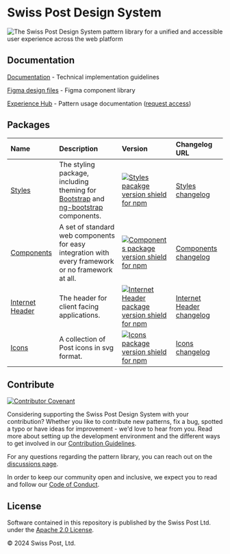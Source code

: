 # Swiss Post Design System

![The Swiss Post Design System pattern library for a unified and accessible user experience across the web platform](https://github.com/swisspost/design-system/assets/1659006/e58acc52-3e6a-47b3-84b5-0726250ec225)

## Documentation

[Documentation](https://design-system.post.ch) - Technical implementation guidelines

[Figma design files](https://www.figma.com/file/xZ0IW0MJO0vnFicmrHiKaY/Components-Post?type=design&node-id=3209%3A72270&mode=design&t=jhmGcSqeWq2SgQXT-1) - Figma component library

[Experience Hub](https://www.experience-hub.ch/document/2803) - Pattern usage documentation ([request access](https://www.experience-hub.ch/request-access/))

## Packages

| Name                                                                                                    | Description                                                                                                                                             | Version                                                                                                                                                                                                                                                  | Changelog URL                                                                 |
| :------------------------------------------------------------------------------------------------------ | :------------------------------------------------------------------------------------------------------------------------------------------------------ | :------------------------------------------------------------------------------------------------------------------------------------------------------------------------------------------------------------------------------------------------------- |:------------------------------------------------------------------------------|
| [Styles](https://design-system.post.ch/?path=/docs/e53e2de8-0bbf-4f70-babc-074c5466f700--docs)          | The styling package, including theming for [Bootstrap](https://getbootstrap.com/) and [ng-bootstrap](https://ng-bootstrap.github.io/#/home) components. | [![Styles pacakge version shield for npm](https://img.shields.io/npm/v/%40swisspost%2Fdesign-system-styles?style=flat-square&logo=npm&label=%20&color=%23fc0)](https://www.npmjs.com/package/@swisspost/design-system-styles)                            | [Styles changelog](/packages/styles/CHANGELOG.md)                             |
| [Components](https://design-system.post.ch/?path=/docs/edfb619b-fda1-4570-bf25-20830303d483--docs)      | A set of standard web components for easy integration with every framework or no framework at all.                                                      | [![Components package version shield for npm](https://img.shields.io/npm/v/%40swisspost%2Fdesign-system-components?style=flat-square&logo=npm&label=%20&color=%23fc0)](https://www.npmjs.com/package/@swisspost/design-system-components)                | [Components changelog](/packages/components/CHANGELOG.md)                     |
| [Internet Header](https://design-system.post.ch/?path=/docs/9b02bcb2-3b6a-4271-b550-675a62ff3890--docs) | The header for client facing applications.                                                                                                              | [![Internet Header package version shield for npm](https://img.shields.io/npm/v/%40swisspost%2Finternet-header?style=flat-square&logo=npm&label=%20&color=%23fc0)](https://www.npmjs.com/package/@swisspost/internet-header)                             | [Internet Header changelog](/packages/internet-header/CHANGELOG.md)           |
| [Icons](https://design-system.post.ch/?path=/docs/40ed323b-9c1a-42ab-91ed-15f97f214608--docs)           | A collection of Post icons in svg format.                                                                                                               | [![Icons package version shield for npm](https://img.shields.io/npm/v/%40swisspost%2Fdesign-system-icons?style=flat-square&logo=npm&label=%20&color=%23fc0)](https://www.npmjs.com/package/@swisspost/design-system-icons)                               | [Icons changelog](/packages/icons/CHANGELOG.md)                               |

## Contribute

[![Contributor Covenant](https://img.shields.io/badge/Contributor%20Covenant-2.1-4baaaa.svg)](CODE_OF_CONDUCT.md)

Considering supporting the Swiss Post Design System with your contribution? Whether you like to contribute new patterns, fix a bug, spotted a typo or have ideas for improvement - we'd love to hear from you. Read more about setting up the development environment and the different ways to get involved in our [Contribution Guidelines](/CONTRIBUTING.md).

For any questions regarding the pattern library, you can reach out on the [discussions page](https://github.com/swisspost/design-system/discussions).

In order to keep our community open and inclusive, we expect you to read and follow our [Code of Conduct](/CODE_OF_CONDUCT.md).

## License

Software contained in this repository is published by the Swiss Post Ltd. under the [Apache 2.0 License](./LICENSE).

© 2024 Swiss Post, Ltd.
